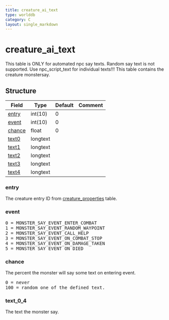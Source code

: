 ```yaml
---
title: creature_ai_text
type: worlddb
category: C
layout: single_markdown
---
```


# creature_ai_text
This table is ONLY for automated npc say texts. Random say text is not supported. Use npc_script_text for individual texts!!!
This table contains the creature monstersay. 

## Structure

Field                                                                                | Type     | Default | Comment
------------------------------------------------------------------------------------ | -------- | ------- | -------
[entry](#entry)             | int(10)  | 0       |        
[event](#event)             | int(10)  | 0       |        
[chance](#chance)           | float    | 0       |        
[text0](##text_0_4)         | longtext |         |        
[text1](##text_0_4)         | longtext |         |        
[text2](##text_0_4)         | longtext |         |        
[text3](##text_0_4)         | longtext |         |        
[text4](##text_0_4)         | longtext |         |        

### entry

The creature entry ID from [creature_properties](/Wiki/database/world/creature_properties/ "Creature properties") table.

### event

<pre>
0 = MONSTER_SAY_EVENT_ENTER_COMBAT
1 = MONSTER_SAY_EVENT_RANDOM_WAYPOINT
2 = MONSTER_SAY_EVENT_CALL_HELP
3 = MONSTER_SAY_EVENT_ON_COMBAT_STOP
4 = MONSTER_SAY_EVENT_ON_DAMAGE_TAKEN
5 = MONSTER_SAY_EVENT_ON_DIED
</pre>

### chance

The percent the monster will say some text on entering event.

<pre>
0 = never
100 = random one of the defined text.
</pre>

### text_0_4

The text the monster say.